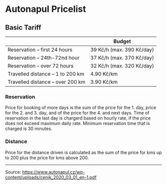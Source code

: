 # Autonapul Pricelist

## Basic Tariff

|                                  | Budget                    |
|----------------------------------|---------------------------|
| Reservation – first 24 hours     | 39 Kč/h (max. 390 Kč/day) |
| Reservation – 24th-72nd hour     | 37 Kč/h (max. 370 Kč/day) |
| Reservation – over 72 hours      | 32 Kč/h (max. 320 Kč/day) |
| Travelled distance – 1 to 200 km | 4.90 Kč/km                |
| Travelled distance – over 200 km | 3.90 Kč/km                |

### Reservation
Price for booking of more days is the sum of the price for the 1. day, price for the 2. and 3. day, and of the price for the 4. and next days. 
Time of reservation in the last day is chargerd based on hourly rate, if the price does not exceed maximum daily rate.
Minimum reservation time that is charged is 30 minutes.

### Distance
Price for the distance driven is calculated as the sum of the price for kms up to 200 plus the price for kms above 200.

<hr />

Source: https://www.autonapul.cz/wp-content/uploads/cenik_2020_03_01_en-1.pdf
